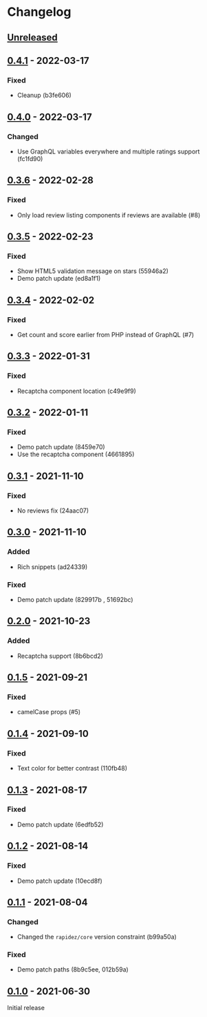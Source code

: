 # Changelog

## [Unreleased](https://github.com/org/repo/compare/0.4.1...master)

## [0.4.1](https://github.com/org/repo/compare/0.4.0...0.4.1) - 2022-03-17

### Fixed

- Cleanup (b3fe606)

## [0.4.0](https://github.com/org/repo/compare/0.3.6...0.4.0) - 2022-03-17

### Changed

- Use GraphQL variables everywhere and multiple ratings support (fc1fd90)

## [0.3.6](https://github.com/org/repo/compare/0.3.5...0.3.6) - 2022-02-28

### Fixed

- Only load review listing components if reviews are available (#8)

## [0.3.5](https://github.com/org/repo/compare/0.3.4...0.3.5) - 2022-02-23

### Fixed

- Show HTML5 validation message on stars (55946a2)
- Demo patch update (ed8a1f1)

## [0.3.4](https://github.com/org/repo/compare/0.3.3...0.3.4) - 2022-02-02

### Fixed

- Get count and score earlier from PHP instead of GraphQL (#7)

## [0.3.3](https://github.com/org/repo/compare/0.3.2...0.3.3) - 2022-01-31

### Fixed

- Recaptcha component location (c49e9f9)

## [0.3.2](https://github.com/org/repo/compare/0.3.1...0.3.2) - 2022-01-11

### Fixed

- Demo patch update (8459e70)
- Use the recaptcha component (4661895)

## [0.3.1](https://github.com/org/repo/compare/0.3.0...0.3.1) - 2021-11-10

### Fixed

- No reviews fix (24aac07)

## [0.3.0](https://github.com/org/repo/compare/0.2.0...0.3.0) - 2021-11-10

### Added

- Rich snippets (ad24339)

### Fixed

- Demo patch update (829917b , 51692bc)

## [0.2.0](https://github.com/org/repo/compare/0.1.5...0.2.0) - 2021-10-23

### Added

- Recaptcha support (8b6bcd2)

## [0.1.5](https://github.com/org/repo/compare/0.1.4...0.1.5) - 2021-09-21

### Fixed

- camelCase props (#5)

## [0.1.4](https://github.com/org/repo/compare/0.1.3...0.1.4) - 2021-09-10

### Fixed

- Text color for better contrast (110fb48)

## [0.1.3](https://github.com/org/repo/compare/0.1.2...0.1.3) - 2021-08-17

### Fixed

- Demo patch update (6edfb52)

## [0.1.2](https://github.com/org/repo/compare/0.1.1...0.1.2) - 2021-08-14

### Fixed

- Demo patch update (10ecd8f)

## [0.1.1](https://github.com/org/repo/compare/0.1.0...0.1.1) - 2021-08-04

### Changed

- Changed the `rapidez/core` version constraint (b99a50a)

### Fixed

- Demo patch paths (8b9c5ee, 012b59a)

## [0.1.0](https://github.com/org/repo/compare/4a64648df3e010eb4caa7fdcde11f194b2337e8e...0.1.0) - 2021-06-30

Initial release


